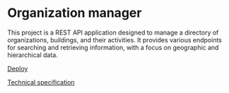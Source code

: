 # Organization manager

This project is a REST API application designed to manage a directory of organizations, buildings, and their activities. It provides various endpoints for searching and retrieving information, with a focus on geographic and hierarchical data.

[Deploy](https://github.com/D0Nater/organization-manager/blob/main/docs/deploy.md)

[Technical specification](https://github.com/D0Nater/organization-manager/blob/main/docs/tech_spec.md)
